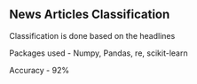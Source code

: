 ## News Articles Classification

Classification is done based on the headlines

Packages used - Numpy, Pandas, re, scikit-learn

Accuracy - 92%
